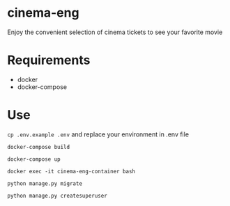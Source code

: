 # cinema-eng

Enjoy the convenient selection of cinema tickets to see your favorite movie

# Requirements

- docker
- docker-compose

# Use

`cp .env.example .env` and replace your environment in .env file

`docker-compose build`

`docker-compose up`

`docker exec -it cinema-eng-container bash`

`python manage.py migrate`

`python manage.py createsuperuser`